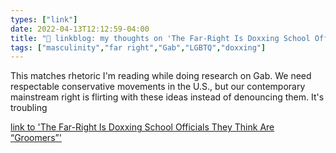 ```yaml
---
types: ["link"]
date: 2022-04-13T12:12:59-04:00
title: "🔗 linkblog: my thoughts on 'The Far-Right Is Doxxing School Officials They Think Are “Groomers”'"
tags: ["masculinity","far right","Gab","LGBTQ","doxxing"]
---
```

This matches rhetoric I'm reading while doing research on Gab. We need respectable conservative movements in the U.S., but our contemporary mainstream right is flirting with these ideas instead of denouncing them. It's troubling
 
[link to 'The Far-Right Is Doxxing School Officials They Think Are “Groomers”'](https://www.vice.com/en/article/jgm3xx/far-right-groomers-doxxing-school-officials)
